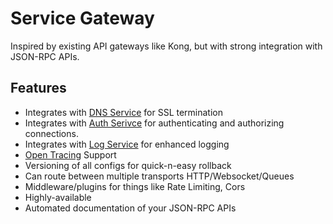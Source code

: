 # Service Gateway

Inspired by existing API gateways like Kong, but with strong integration with JSON-RPC APIs.

## Features

- Integrates with [DNS Service](../dns-service/readme.md) for SSL termination
- Integrates with [Auth Serivce](../auth-service/readme.md) for authenticating and authorizing connections.
- Integrates with [Log Service](../log-service/readme.md) for enhanced logging
- [Open Tracing](https://opentracing.io/) Support
- Versioning of all configs for quick-n-easy rollback
- Can route between multiple transports HTTP/Websocket/Queues
- Middleware/plugins for things like Rate Limiting, Cors
- Highly-available
- Automated documentation of your JSON-RPC APIs
